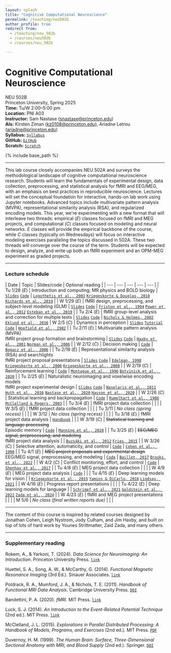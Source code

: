```yaml
---
layout: splash
title: "Cognitive Computational Neuroscience"
permalink: /teaching/neu502b
author_profile: true
redirect from:
  - /teaching/neu_502b
  - /courses/neu502b
  - /courses/neu_502b

---
```

# Cognitive Computational Neuroscience
NEU 502B<br>
Princeton University, Spring 2025<br>
**Time:** Tu/W 2:00–5:00 pm<br>
**Location:** PNI A03<br>
**Instructor:** Sam Nastase ([snastase@princeton.edu](snastase@princeton.edu))<br>
**AIs:** Kirsten Ziman ([kz0108@princeton.edu](kz0108@princeton.edu)), Ariadne Letrou ([ariadne@princeton.edu](ariadne@princeton.edu))<br>
**Syllabus:** [`Syllabus`](https://docs.google.com/document/d/1l-3O_eeZp_msTFY76TnRhKqZ37gdc1U860aRqd41988/edit?usp=sharing)<br>
**GitHub:** [`GitHub`](https://github.com/NEU502B/neu502b-2025)<br>
**Scratch:** [`Scratch`](https://docs.google.com/document/d/1q_i1X60_9cj2wMTuAFuuP6raWhcAJ_cwRK4qkR0IZAk/edit?usp=sharing)

{% include base_path %}

---

This lab course closely accompanies NEU 502A and surveys the methodological landscape of cognitive computational neuroscience research. Students will learn the fundamentals of experimental design, data collection, preprocessing, and statistical analysis for fMRI and EEG/MEG, with an emphasis on best practices in reproducible neuroscience. Lectures will set the conceptual foundation for interactive, hands-on lab work using Jupyter notebooks. Advanced topics include multivariate pattern analysis (MVPA), representational similarity analysis (RSA), and regularized encoding models. This year, we're experimenting with a new format that will interleave two threads: empirical (*E*) classes focused on fMRI and MEG projects, and computational (*C*) classes focused on modeling and neural networks. *E* classes will provide the empirical backbone of the course, while *C* classes (typically on Wednesdays) will focus on interactive modeling exercises paralleling the topics discussed in 502A. These two threads will converge over the course of the term. Students will be expected to design, analyze, and write up both an fMRI experiment and an OPM-MEG experiment as graded projects.

---
### Lecture schedule

| Date | Topic | Slides/code | Optional reading |
| --- | --- | --- | --- | --- |
| Tu 1/28 (*E*) | Introduction and computing; MR physics and BOLD biology | [`Slides`](https://docs.google.com/presentation/d/1RZmTeYgUvjGUuW5EAkIRovwMJHa9K4kbODAjthHzVZw/edit?usp=sharing) [`Code`](https://github.com/NEU502B/neu502b-2025/tree/master/fmri-1) | [`Logothetis et al., 2001`](https://doi.org/10.1038/35084005) [`Kriegeskorte & Douglas, 2018`](https://doi.org/10.1038/s41593-018-0210-5) [`Richards et al., 2019`](https://doi.org/10.1038/s41593-019-0520-2) |
| W 1/29 (*E*) | fMRI design, preprocessing, and subject-level modeling (GLM) | [`Slides`](https://docs.google.com/presentation/d/1UyRfx_L24U0_7E0Pc1OnZZlkiz-yPOIxNmSsuBUecgA/edit?usp=sharing) [`Code`](https://github.com/NEU502B/neu502b-2025/tree/master/fmri-2) | [`Friston et al., 1994`](https://doi.org/10.1002/hbm.460020402) [`Power et al., 2012`](https://doi.org/10.1016/j.neuroimage.2011.10.018) [`Esteban et al., 2019`](https://doi.org/10.1038/s41592-018-0235-4) |
| Tu 2/4 (*E*) | fMRI group-level analysis and correction for multiple tests | [`Slides`](https://docs.google.com/presentation/d/1rGPBRVYCUSHiTs8TSkZo9m7hDhuvHIm9Y4J0m0pwM2M/edit?usp=sharing) [`Code`](https://github.com/NEU502B/neu502b-2025/tree/master/fmri-3) | [`Nichols & Holmes, 2002`](https://doi.org/10.1002/hbm.1058) [`Eklund et al., 2016`](https://doi.org/10.1073/pnas.1602413113)
| W 2/5 (*C*) | Dynamics in perception | [`Slides`](https://snastase.github.io/files/Lab_Intro.pdf) [`Tutorial`](https://princetonuniversity.github.io/PsyNeuLink/index_logo_with_text.html#tutorial) [`Code`](https://princetonuniversity.github.io/NEU-PSY-502/content/502B/Computation/Dynamics%20in%20Perception/intro.html#) | [`Hopfield et al., 1982`](https://doi.org/10.1073/pnas.79.8.2554) |
| Tu 2/11 (*E*) | Multivariate pattern analysis (MVPA)<br>fMRI project group formation and brainstorming | [`Slides`](https://docs.google.com/presentation/d/1LZppMeeuaGJM5jOBN-qSW4y9mp2jnrU3P_v7u_Z-5uI/edit?usp=sharing) [`Code`](https://github.com/NEU502B/neu502b-2025/tree/master/fmri-4) | [`Haxby et al., 2001`](https://doi.org/10.1126/science.1063736) [`Norman et al., 2006`](https://doi.org/10.1016/j.tics.2006.07.005) |
| W 2/12 (*C*) | Decision making | [`Code`](https://princetonuniversity.github.io/NEU-PSY-502/content/502B/Computation/Decision%20Making/intro.html) | [`Bogacz et al., 2006`](https://doi.org/10.1037/0033-295X.113.4.700) |
| Tu 2/18 (*E*) | Representational similarity analysis (RSA) and searchlights<br>fMRI project proposal presentations | [`Slides`](https://docs.google.com/presentation/d/1FAU6W4j7B2zu1Vq1_8EO29CnXQVRtfliKONU7tkgjz8/edit?usp=sharing) [`Code`](https://github.com/NEU502B/neu502b-2025/tree/master/fmri-5) | [`Edelman, 1998`](https://doi.org/10.1017/S0140525X98001253) [`Kriegeskorte et al., 2006`](https://doi.org/10.1073/pnas.0600244103) [`Kriegeskorte et al., 2008`](https://doi.org/10.3389/neuro.06.004.2008) |
| W 2/19 (*C*) | Reinforcement learning | [`Code`](https://princetonuniversity.github.io/NEU-PSY-502/content/502B/Computation/Reinforcement%20Learning/intro.html) | [`Montague et al., 1996`](https://doi.org/10.1523/JNEUROSCI.16-05-01936.1996) [`Botvinick et al., 2020`](https://doi.org/10.1016/j.neuron.2020.06.014) |
| Tu 2/25 (*E*) | Naturalistic neuroimaging and voxelwise encoding models<br>fMRI project experimental design | [`Slides`](https://docs.google.com/presentation/d/1YqbDskSCbAi4lVrIS-gDYiB4v7_y79t78F5v9QsEy3A/edit?usp=sharing) [`Code`](https://github.com/NEU502B/neu502b-2025/tree/master/fmri-6) | [`Naselaris et al., 2011`](https://doi.org/10.1016/j.neuroimage.2010.07.073) [`Huth et al., 2016`](https://doi.org/10.1038/nature17637) [`Nastase et al., 2020`](https://doi.org/10.1016/j.neuroimage.2020.117254) [`Hasson et al., 2020`](https://doi.org/10.1016/j.neuron.2019.12.002) |
| W 2/26 (*C*) | Statistical learning and backpropagation | [`Code`](https://princetonuniversity.github.io/NEU-PSY-502/content/502B/Computation/Statistical%20Learning%20and%20Backpropagation/intro.html) | [`Rumelhart et al., 1986`](https://doi.org/10.1038/323533a0) [`McClelland & Rogers, 2003`](https://doi.org/10.1038/nrn1076) |
| Tu 3/4 (*E*) | fMRI project data collection | | |
| W 3/5 (*E*) | fMRI project data collection | | |
| Tu 3/11 | _No class (spring recess)_ | | |
| W 3/12 | _No class (spring recess)_ | | |
| Tu 3/18 (*E*) | fMRI project data analysis | [`Handbook`](https://brainhack-princeton.github.io/handbook/) | |
| W 3/19 (*C*) | ~~Statistical learning and language processing~~<br>Episodic memory | [`Code`](https://princetonuniversity.github.io/NEU-PSY-502/content/502B/Computation/Episodic%20Memory/intro.html) | [`Manning et al., 2020`](https://doi.org/10.1073/pnas.1907367117) |
| Tu 3/25 (*E*) | ~~EEG/MEG signal, preprocessing, and modeling~~<br>fMRI project data analysis | | [`Buzsáki et al., 2012`](https://doi.org/10.1038/nrn3241) [`Fries, 2015`](https://doi.org/10.1016/j.neuron.2015.09.034) |
| W 3/26 (*C*) | Selective attention, automaticity, and control | [`Code`](https://princetonuniversity.github.io/NEU-PSY-502/content/502B/Computation/Selective%20Attention%20Automaticity%20and%20Control/intro.html) | [`Cohen et al., 1990`](https://doi.org/10.1037/0033-295X.97.3.332) |
| Tu 4/1 (*E*) | ~~MEG project proposals and experimental design~~<br>EEG/MEG signal, preprocessing, and modeling  | [`Code`](https://github.com/NEU502B/neu502b-2025/tree/master/elec-1) | [`Baillet, 2017`](https://doi.org/10.1038/nn.4504) [`Brooks et al., 2022`](https://doi.org/10.1016/j.tins.2022.05.008) |
| W 4/2 (*C*) | Conflict monitoring, effort, and control | [`Code`](https://princetonuniversity.github.io/NEU-PSY-502/content/502B/Computation/Conflict%20Monitoring%20Effort%20and%20Control/intro.html) | [`Shenhav et al., 2017`](https://doi.org/10.1146/annurev-neuro-072116-031526) |
| Tu 4/8 (*E*) | MEG project data collection | | |
| W 4/9 (*E*) | MEG project data analysis | [`Code`](https://github.com/harrisonritz/mne-opm/tree/main) | |
| Tu 4/15 (*E*) | Deep learning models for vision | | [`Kriegeskorte et al., 2015`](https://doi.org/10.1146/annurev-vision-082114-035447) [`Yamins & DiCarlo, 2016`](https://doi.org/10.1038/nn.4244) [`Lindsay, 2021`](https://doi.org/10.1162/jocn_a_01544) |
| W 4/16 (*E*) | Progress report presentations | | |
| Tu 4/22 (*E*) | Deep learning models for language | | [`Schrimpf et al., 2021`](https://doi.org/10.1073/pnas.2105646118) [`Goldstein et al., 2022`](https://doi.org/10.1038/s41593-022-01026-4) [`Zada et al., 2024`](https://doi.org/10.1016/j.neuron.2024.06.025) |
| W 4/23 (*E*) | fMRI and MEG project presentations | | |
| M 5/6 | _No class (final written reports due)_ | | |

---

The content of this course is inspired by related courses designed by Jonathan Cohen, Leigh Nystrom, Jody Culham, and Jim Haxby, and built on top of lots of hard work by Younes Strittmatter, Zaid Zada, and many others.

---

### Supplementary reading

Rokem, A., & Yarkoni, T. (2024). _Data Science for Neuroimaging: An Introduction_. Princeton University Press. [`link`](https://press.princeton.edu/books/hardcover/9780691222738/data-science-for-neuroimaging)

Huettel, S. A., Song, A. W., & McCarthy, G. (2014). _Functional Magnetic Resonance Imaging_ (3rd Ed.). Sinauer Associates. [`link`](https://global.oup.com/academic/product/functional-magnetic-resonance-imaging-9780878936274)

Poldrack, R. A., Mumford, J. A., & Nichols, T. E. (2011). _Handbook of Functional MRI Data Analysis_. Cambridge University Press. [`DOI`](https://doi.org/10.1017/CBO9780511895029)

Bandettini, P. A. (2020). _fMRI_. MIT Press. [`link`](https://mitpress.mit.edu/9780262538039/fmri/)

Luck, S. J. (2014). _An Introduction to the Event-Related Potential Technique_ (2nd ed.). MIT Press. [`link`](https://mitpress.mit.edu/9780262621960/an-introduction-to-the-event-related-potential-technique/)

McClelland, J. L. (2015). _Explorations in Parallel Distributed Processing: A Handbook of Models, Programs, and Exercises_ (2nd ed.). MIT Press. [`PDF`](https://web.stanford.edu/group/pdplab/pdphandbook/handbook.pdf)

Duvernoy, H. M. (1999). _The Human Brain: Surface, Three-Dimensional Sectional Anatomy with MRI, and Blood Supply_ (2nd ed.). Springer. [`DOI`](https://doi.org/10.1007/978-3-7091-6792-2)

